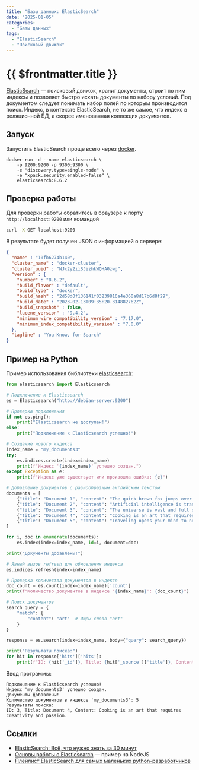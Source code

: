 ```yaml
---
title: "Базы данных: ElasticSearch"
date: "2025-01-05"
categories:
  - "Базы данных"
tags:
  - "ElasticSearch"
  - "Поисковый движок"
---
```


# {{ $frontmatter.title }}

[ElasticSearch](https://www.elastic.co/elasticsearch) — поисковый движок, хранит документы, строит по ним индексы и позволяет быстро искать документы по набору условий. Под документом следует понимать набор полей по которым производится поиск. Индекс, в контексте ElasticSearch, не то же самое, что индекс в реляционной БД, а скорее именованная коллекция документов.

## Запуск

Запустить ElasticSearch проще всего через [docker](https://hub.docker.com/_/elasticsearch).

```
docker run -d --name elasticsearch \
    -p 9200:9200 -p 9300:9300 \
    -e "discovery.type=single-node" \
    -e "xpack.security.enabled=false" \
    elasticsearch:8.6.2
```

## Проверка работы

Для проверки работы обратитесь в браузере к порту `http://localhost:9200` или командой 

```bash
curl -X GET localhost:9200
```

В результате будет получен JSON с информацией о сервере:

```json
{
  "name" : "10fb6274b140",
  "cluster_name" : "docker-cluster",
  "cluster_uuid" : "NJx2y2iiSJizhkWQHA0zwg",
  "version" : {
    "number" : "8.6.2",
    "build_flavor" : "default",
    "build_type" : "docker",
    "build_hash" : "2d58d0f136141f03239816a4e360a8d17b6d8f29",
    "build_date" : "2023-02-13T09:35:20.314882762Z",
    "build_snapshot" : false,
    "lucene_version" : "9.4.2",
    "minimum_wire_compatibility_version" : "7.17.0",
    "minimum_index_compatibility_version" : "7.0.0"
  },
  "tagline" : "You Know, for Search"
}
```

## Пример на Python

Пример использования библиотеки [elasticsearch](https://github.com/elastic/elasticsearch-py):

```python
from elasticsearch import Elasticsearch

# Подключение к Elasticsearch
es = Elasticsearch("http://debian-server:9200")

# Проверка подключения
if not es.ping():
    print("Elasticsearch не доступен!")
else:
    print("Подключение к Elasticsearch успешно!")

# Создание нового индекса
index_name = "my_documents3"
try:
    es.indices.create(index=index_name)
    print(f"Индекс '{index_name}' успешно создан.")
except Exception as e:
    print(f"Индекс уже существует или произошла ошибка: {e}")

# Добавление документов с разнообразным английским текстом
documents = [
    {"title": "Document 1", "content": "The quick brown fox jumps over the lazy dog."},
    {"title": "Document 2", "content": "Artificial intelligence is transforming the world."},
    {"title": "Document 3", "content": "The universe is vast and full of mysteries."},
    {"title": "Document 4", "content": "Cooking is an art that requires creativity and passion."},
    {"title": "Document 5", "content": "Traveling opens your mind to new cultures and experiences."},
]

for i, doc in enumerate(documents):
    es.index(index=index_name, id=i, document=doc)

print("Документы добавлены!")

# Явный вызов refresh для обновления индекса
es.indices.refresh(index=index_name)

# Проверка количества документов в индексе
doc_count = es.count(index=index_name)['count']
print(f"Количество документов в индексе '{index_name}': {doc_count}")

# Поиск документов
search_query = {
    "match": {
        "content": "art"  # Ищем слово "art"
    }
}

response = es.search(index=index_name, body={"query": search_query})

print("Результаты поиска:")
for hit in response['hits']['hits']:
    print(f"ID: {hit['_id']}, Title: {hit['_source']['title']}, Content: {hit['_source']['content']}")
```

Ввод программы:

```
Подключение к Elasticsearch успешно!
Индекс 'my_documents3' успешно создан.
Документы добавлены!
Количество документов в индексе 'my_documents3': 5
Результаты поиска:
ID: 3, Title: Document 4, Content: Cooking is an art that requires creativity and passion.
```

## Ссылки

* [ElasticSearch: Всё, что нужно знать за 30 минут](https://www.youtube.com/watch?v=vxE1aGTEnbE)
* [Основы работы с Elasticsearch](https://doka-guide.vercel.app/tools/elasticsearch/) — пример на NodeJS
* [Плейлист ElasticSearch для самых маленьких python-разработчиков](https://www.youtube.com/playlist?list=PLlKID9PnOE5jzJmRYfY0Rs1axrlH4-Qe_)